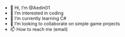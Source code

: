 - 👋 Hi, I’m @Aedin01
- 👀 I’m interested in coding
- 🌱 I’m currently learning C#
- 💞️ I’m looking to collaborate on simple game projects
- 📫 How to reach me (email)

<!---
Aedin01/Aedin01 is a ✨ special ✨ repository because its `README.md` (this file) appears on your GitHub profile.
You can click the Preview link to take a look at your changes.
--->
